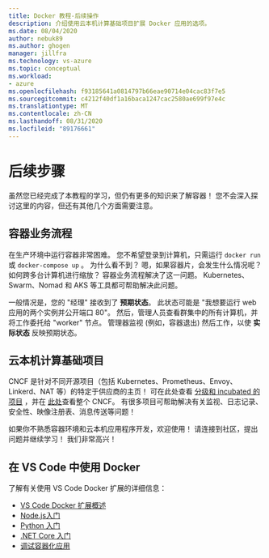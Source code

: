 ```yaml
---
title: Docker 教程-后续操作
description: 介绍使用云本机计算基础项目扩展 Docker 应用的选项。
ms.date: 08/04/2020
author: nebuk89
ms.author: ghogen
manager: jillfra
ms.technology: vs-azure
ms.topic: conceptual
ms.workload:
- azure
ms.openlocfilehash: f93185641a0814797b66eae90714e04cac83f7e5
ms.sourcegitcommit: c4212f40df1a16baca1247cac2580ae699f97e4c
ms.translationtype: MT
ms.contentlocale: zh-CN
ms.lasthandoff: 08/31/2020
ms.locfileid: "89176661"
---
```

# <a name="whats-next"></a>后续步骤

虽然您已经完成了本教程的学习，但仍有更多的知识来了解容器！
您不会深入探讨这里的内容，但还有其他几个方面需要注意。

## <a name="container-orchestration"></a>容器业务流程

在生产环境中运行容器非常困难。 您不希望登录到计算机，只需运行 `docker run` 或 `docker-compose up` 。 为什么看不到？ 嗯，如果容器片，会发生什么情况呢？ 如何跨多台计算机进行缩放？ 容器业务流程解决了这一问题。 Kubernetes、Swarm、Nomad 和 AKS 等工具都可帮助解决此问题。

一般情况是，您的 "经理" 接收到了 **预期状态**。 此状态可能是 "我想要运行 web 应用的两个实例并公开端口 80"。 然后，管理人员查看群集中的所有计算机，并将工作委托给 "worker" 节点。 管理器监视 (例如，容器退出) 然后工作，以使 **实际状态** 反映预期状态。

## <a name="cloud-native-computing-foundation-projects"></a>云本机计算基础项目

CNCF 是针对不同开源项目（包括 Kubernetes、Prometheus、Envoy、Linkerd、NAT 等）的特定于供应商的主页！ 可在此处查看 [分级和 incubated 的项目](https://www.cncf.io/projects/) ，并在 [此处](https://landscape.cncf.io/)查看整个 CNCF。 有很多项目可帮助解决有关监视、日志记录、安全性、映像注册表、消息传送等问题！

如果你不熟悉容器环境和云本机应用程序开发，欢迎使用！ 请连接到社区，提出问题并继续学习！ 我们非常高兴！

## <a name="working-with-docker-in-vs-code"></a>在 VS Code 中使用 Docker

了解有关使用 VS Code Docker 扩展的详细信息：

- [VS Code Docker 扩展概述](https://code.visualstudio.com/docs/containers/overview)
- [Node.js入门 ](https://code.visualstudio.com/docs/containers/quickstart-node)
- [Python 入门](https://code.visualstudio.com/docs/containers/quickstart-python)
- [.NET Core 入门](https://code.visualstudio.com/docs/containers/quickstart-aspnet-core)
- [调试容器化应用](https://code.visualstudio.com/docs/containers/debug-common)
